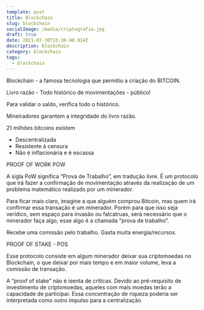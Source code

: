 ```yaml
---
template: post
title: Blockchain
slug: blockchain
socialImage: /media/criptografia.jpg
draft: true
date: 2021-07-30T15:36:48.914Z
description: blockchain
category: blockchain
tags:
  - blockchain
---
```

Blockchain - a famosa tecnologia que permitiu a criação do BITCOIN.

Livro razão - Todo histórico de movimentações - público!

Para validar o saldo, verifica todo o histórico.

Mineiradores garantem a integridade do livro razão.

21 milhões bitcoins existem

* Descentralizada
* Resistente á censura
* Não é inflacionária e é escassa

PROOF OF WORK POW

A sigla PoW significa “Prova de Trabalho”, em tradução livre. É um protocolo que irá fazer a confirmação de movimentação através da realização de um problema matemático realizado por um minerador.

Para ficar mais claro, imagine a que alguém comprou Bitcoin, mas quem irá confirmar essa transação é um minerador. Porém para que isso seja verídico, sem espaço para invasão ou falcatruas, será necessário que o minerador faça algo, esse algo é a chamada “prova de trabalho”.

Recebe uma comissão pelo trabalho. Gasta muita energia/recursos.

PROOF OF STAKE - POS

Esse protocolo consiste em algum minerador deixar sua criptomoedas no Blockchain, o que deixar por mais tempo e em maior volume, leva a comissão de transação.

A “proof of stake” não é isenta de críticas. Devido ao pré-requisito de investimento de criptomoedas, aqueles com mais moedas terão a capacidade de participar. Essa concentração de riqueza poderia ser interpretada como outro impulso para a centralização